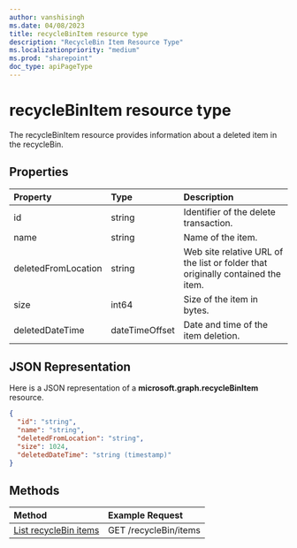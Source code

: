 ```yaml
---
author: vanshisingh
ms.date: 04/08/2023
title: recycleBinItem resource type
description: "RecycleBin Item Resource Type"
ms.localizationpriority: "medium"
ms.prod: "sharepoint"
doc_type: apiPageType
---
```

# recycleBinItem resource type

The recycleBinItem resource provides information about a deleted item in the recycleBin.

## Properties

| Property            | Type           | Description
|:------------------- |:-------------- |:-----------------------------------------------
| id                  | string         | Identifier of the delete transaction.
| name                | string         | Name of the item.
| deletedFromLocation | string         | Web site relative URL of the list or folder that originally contained the item.
| size                | int64          | Size of the item in bytes.
| deletedDateTime     | dateTimeOffset | Date and time of the item deletion.

## JSON Representation

Here is a JSON representation of a **microsoft.graph.recycleBinItem** resource.

<!-- {
"blockType": "resource",
"keyProperty": "id",
"baseType": "microsoft.graph.baseItem",
"@odata.type": "microsoft.graph.recycleBinItem",
"optionalProperties": []
}-->

```json
{
  "id": "string",
  "name": "string",
  "deletedFromLocation": "string",
  "size": 1024,
  "deletedDateTime": "string (timestamp)"
}
```

## Methods

| Method                         | Example Request
|:-------------------------------|:--------------------------------------------
| [List recycleBin items](../api/recycleBinItems_list.md)     | GET /recycleBin/items



<!-- {
"type": "#page.annotation",
"description": "The RecycleBinItem resource returns information about a deletion event and its associated resource.",
"keywords": "recycle,bin,recyclebin,delete ",
"createdBy": "API Clinic",
"section": "documentation"
}-->


